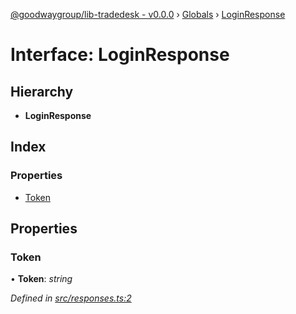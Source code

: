 [@goodwaygroup/lib-tradedesk - v0.0.0](../README.md) › [Globals](../globals.md) › [LoginResponse](loginresponse.md)

# Interface: LoginResponse

## Hierarchy

* **LoginResponse**

## Index

### Properties

* [Token](loginresponse.md#token)

## Properties

###  Token

• **Token**: *string*

*Defined in [src/responses.ts:2](https://github.com/GoodwayGroup/lib-tradedesk/blob/5ac73ad/src/responses.ts#L2)*
